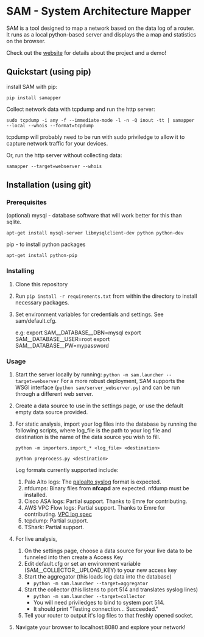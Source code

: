 # SAM - System Architecture Mapper

SAM is a tool designed to map a network based on the data log of a router.
It runs as a local python-based server and displays the a map and statistics on the browser.

Check out the [website](http://sam.centralus.cloudapp.azure.com) for details about the project and a demo!

## Quickstart (using pip)

install SAM with pip:

    pip install samapper
    
Collect network data with tcpdump and run the http server:

    sudo tcpdump -i any -f --immediate-mode -l -n -Q inout -tt | samapper --local --whois --format=tcpdump
    
  tcpdump will probably need to be run with sudo priviledge to allow it to capture network traffic for your devices. 

Or, run the http server without collecting data:

    samapper --target=webserver --whois


## Installation (using git)

### Prerequisites
(optional) mysql - database software that will work better for this than sqlite.

    apt-get install mysql-server libmysqlclient-dev python python-dev
    
pip - to install python packages

    apt-get install python-pip

### Installing
1. Clone this repository
2. Run `pip install -r requirements.txt` from within the directory to install necessary packages.
3. Set environment variables for credentials and settings.  See sam/default.cfg.


      e.g:
      export SAM__DATABASE__DBN=mysql
      export SAM__DATABASE__USER=root
      export SAM__DATABASE__PW=mypassword

### Usage

1. Start the server locally by running: `python -m sam.launcher --target=webserver`  For a more robust deployment, SAM supports the WSGI interface (`python sam/server_webserver.py`) and can be run through a different web server.

2. Create a data source to use in the settings page, or use the default empty data source provided.

3. For static analysis, import your log files into the database by running the following scripts, where log_file is the path to your log file and destination is the name of the data source you wish to fill.

      `python -m importers.import_* <log_file> <destination>`
      
      `python preprocess.py <destination>`
      
      Log formats currently supported include:
   1. Palo Alto logs: The [paloalto syslog](https://www.paloaltonetworks.com/documentation/61/pan-os/pan-os/reports-and-logging/syslog-field-descriptions.html) format is expected.
   2. nfdumps: Binary files from **nfcapd** are expected. nfdump must be installed.
   3. Cisco ASA logs: Partial support. Thanks to Emre for contributing. 
   4. AWS VPC Flow logs: Partial support. Thanks to Emre for contributing. [VPC log spec](http://docs.aws.amazon.com/AmazonVPC/latest/UserGuide/flow-logs.html#flow-log-records)
   5. tcpdump: Partial support.
   6. TShark: Partial support.

4. For live analysis,
 
   1. On the settings page, choose a data source for your live data to be funneled into then create a Access Key
   2. Edit default.cfg or set an environment variable (SAM__COLLECTOR__UPLOAD_KEY) to your new access key
   3. Start the aggregator (this loads log data into the database) 
      * `python -m sam.launcher --target=aggregator`
   4. Start the collector (this listens to port 514 and translates syslog lines)
      * `python -m sam.launcher --target=collector`
      * You will need priviledges to bind to system port 514.
      * It should print "Testing connection... Succeeded." 
   5. Tell your router to output it's log files to that freshly opened socket.
   
5. Navigate your browser to localhost:8080 and explore your network!
